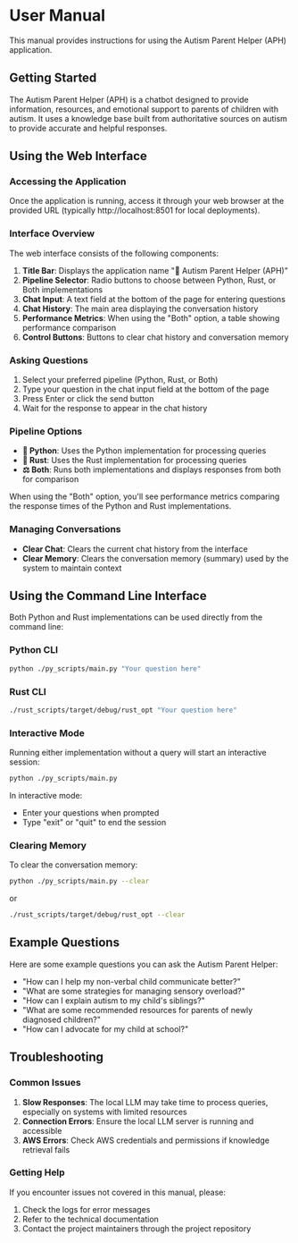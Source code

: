 # User Manual

This manual provides instructions for using the Autism Parent Helper (APH) application.

## Getting Started

The Autism Parent Helper (APH) is a chatbot designed to provide information, resources, and emotional support to parents of children with autism. It uses a knowledge base built from authoritative sources on autism to provide accurate and helpful responses.

## Using the Web Interface

### Accessing the Application

Once the application is running, access it through your web browser at the provided URL (typically http://localhost:8501 for local deployments).

### Interface Overview

The web interface consists of the following components:

1. **Title Bar**: Displays the application name "🤝 Autism Parent Helper (APH)"
2. **Pipeline Selector**: Radio buttons to choose between Python, Rust, or Both implementations
3. **Chat Input**: A text field at the bottom of the page for entering questions
4. **Chat History**: The main area displaying the conversation history
5. **Performance Metrics**: When using the "Both" option, a table showing performance comparison
6. **Control Buttons**: Buttons to clear chat history and conversation memory

### Asking Questions

1. Select your preferred pipeline (Python, Rust, or Both)
2. Type your question in the chat input field at the bottom of the page
3. Press Enter or click the send button
4. Wait for the response to appear in the chat history

### Pipeline Options

- **🐍 Python**: Uses the Python implementation for processing queries
- **🦀 Rust**: Uses the Rust implementation for processing queries
- **⚖️ Both**: Runs both implementations and displays responses from both for comparison

When using the "Both" option, you'll see performance metrics comparing the response times of the Python and Rust implementations.

### Managing Conversations

- **Clear Chat**: Clears the current chat history from the interface
- **Clear Memory**: Clears the conversation memory (summary) used by the system to maintain context

## Using the Command Line Interface

Both Python and Rust implementations can be used directly from the command line:

### Python CLI

```bash
python ./py_scripts/main.py "Your question here"
```

### Rust CLI

```bash
./rust_scripts/target/debug/rust_opt "Your question here"
```

### Interactive Mode

Running either implementation without a query will start an interactive session:

```bash
python ./py_scripts/main.py
```

In interactive mode:
- Enter your questions when prompted
- Type "exit" or "quit" to end the session

### Clearing Memory

To clear the conversation memory:

```bash
python ./py_scripts/main.py --clear
```

or

```bash
./rust_scripts/target/debug/rust_opt --clear
```

## Example Questions

Here are some example questions you can ask the Autism Parent Helper:

- "How can I help my non-verbal child communicate better?"
- "What are some strategies for managing sensory overload?"
- "How can I explain autism to my child's siblings?"
- "What are some recommended resources for parents of newly diagnosed children?"
- "How can I advocate for my child at school?"

## Troubleshooting

### Common Issues

1. **Slow Responses**: The local LLM may take time to process queries, especially on systems with limited resources
2. **Connection Errors**: Ensure the local LLM server is running and accessible
3. **AWS Errors**: Check AWS credentials and permissions if knowledge retrieval fails

### Getting Help

If you encounter issues not covered in this manual, please:

1. Check the logs for error messages
2. Refer to the technical documentation
3. Contact the project maintainers through the project repository